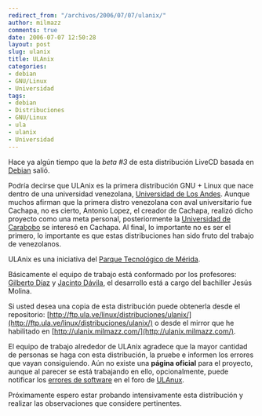 ```yaml
---
redirect_from: "/archivos/2006/07/07/ulanix/"
author: milmazz
comments: true
date: 2006-07-07 12:50:28
layout: post
slug: ulanix
title: ULAnix
categories:
- debian
- GNU/Linux
- Universidad
tags:
- debian
- Distribuciones
- GNU/Linux
- ula
- ulanix
- Universidad
---
```


Hace ya algún tiempo que la _beta #3_ de esta distribución LiveCD basada en [Debian](http://www.debian.org/) salió.

Podría decirse que ULAnix es la primera distribución GNU + Linux que nace dentro de una universidad venezolana, [Universidad de Los Andes](http://www.ula.ve). Aunque muchos afirman que la primera distro venezolana con aval universitario fue Cachapa, no es cierto, Antonio Lopez, el creador de Cachapa, realizó dicho proyecto como una meta personal, posteriormente la [Universidad de Carabobo](http://www.uc.edu.ve/) se interesó en Cachapa. Al final, lo importante no es ser el primero, lo importante es que estas distribuciones han sido fruto del trabajo de venezolanos.

ULAnix es una iniciativa del [Parque Tecnológico de Mérida](http://www.cptm.ula.ve/).

Básicamente el equipo de trabajo está conformado por los profesores: [Gilberto Díaz](http://webdelprofesor.ula.ve/ingenieria/gilberto/) y [Jacinto Dávila](http://webdelprofesor.ula.ve/ingenieria/jacinto/), el desarrollo está a cargo del bachiller Jesús Molina.

Si usted desea una copia de esta distribución puede obtenerla desde el repositorio: [http://ftp.ula.ve/linux/distribuciones/ulanix/](http://ftp.ula.ve/linux/distribuciones/ulanix/) o desde el mirror que he habilitado en [http://ulanix.milmazz.com/](http://ulanix.milmazz.com/).

El equipo de trabajo alrededor de ULAnix agradece que la mayor cantidad de personas se haga con esta distribución, la pruebe e informen los errores que vayan consiguiendo. Aún no existe una **página oficial** para el proyecto, aunque al parecer se está trabajando en ello, opcionalmente, puede notificar los [errores de software](http://nux.ula.ve/index.php?name=PNphpBB2&file=viewtopic&t=26&sid=2a8a3b712688b0a82d0343f4f35cef65) en el foro de [ULAnux](http://nux.ula.ve/).

Próximamente espero estar probando intensivamente esta distribución y realizar las observaciones que considere pertinentes.
